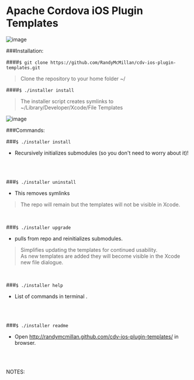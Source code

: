 Apache Cordova iOS Plugin Templates
===

![image](https://raw.github.com/RandyMcMillan/cdv-ios-plugin-templates/master/ScreenShots/ScreenShot.png)


###Installation:

####`$ git clone https://github.com/RandyMcMillan/cdv-ios-plugin-templates.git`
>Clone the repository to your home folder ~/

####`$ ./installer install`
>The installer script creates symlinks to ~/Library/Developer/Xcode/File Templates 


![image](https://raw.github.com/RandyMcMillan/cdv-ios-plugin-templates/master/ScreenShots/ScreenShot5.png)

###Commands:

###`$ ./installer install` 
- Recursively initializes submodules (so you don't need to worry about it)! 
<br>
<br>

###`$ ./installer uninstall`
- This removes symlinks

>The repo will remain but the templates will not be visible in Xcode.
<br>

###`$ ./installer upgrade`
- pulls from repo and reinitializes submodules.

>Simplifies updating the templates for continued usability.<br>
>As new templates are added they will become visible in the Xcode new file dialogue.
<br>

###`$ ./installer help`
- List of commands in terminal .
<br>
<br>

###`$ ./installer readme`
- Open http://randymcmillan.github.com/cdv-ios-plugin-templates/ in browser. 
<br>
<br>




NOTES: 


